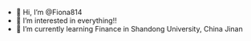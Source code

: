 - 👋 Hi, I’m @Fiona814
- 👀 I’m interested in everything!!
- 🌱 I’m currently learning Finance in Shandong University, China Jinan

<!---
Fiona814/Fiona814 is a ✨ special ✨ repository because its `README.md` (this file) appears on your GitHub profile.
You can click the Preview link to take a look at your changes.
--->
